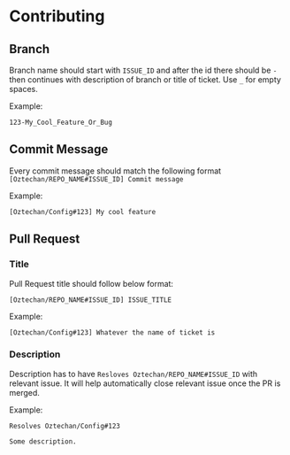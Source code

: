 # Contributing

## Branch

Branch name should start with `ISSUE_ID` and after the id there should be `-` then continues with description of branch or title of ticket. Use `_` for empty spaces.

Example:

```
123-My_Cool_Feature_Or_Bug
```

## Commit Message

Every commit message should match the following format `[Oztechan/REPO_NAME#ISSUE_ID] Commit message`

Example:

```
[Oztechan/Config#123] My cool feature
```

## Pull Request

### Title

Pull Request title should follow below format:

```
[Oztechan/REPO_NAME#ISSUE_ID] ISSUE_TITLE
```

Example:

```
[Oztechan/Config#123] Whatever the name of ticket is
```

### Description

Description has to have `Resloves Oztechan/REPO_NAME#ISSUE_ID` with relevant issue. It will help automatically close relevant issue once the PR is merged.

Example:

```
Resolves Oztechan/Config#123

Some description.
```
